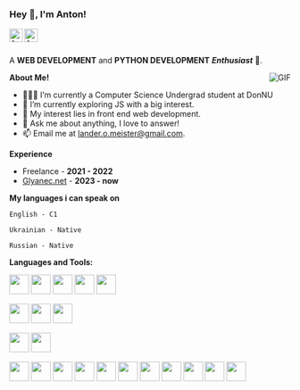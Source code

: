 <h3 title="hehehe"> Hey 👋, I'm Anton!</h3>


<a href="https://www.instagram.com/vtrnnt_/">
  <img align="left" alt="Anton's Instagram" width="24px" src="https://cdn.simpleicons.org/instagram/black/white" />
</a>
<a href="t.me/l4nd3r115">
  <img align="left" alt="Anton's Telegram" width="24px" src="https://cdn.simpleicons.org/telegram/black/white" />
</a>





<br />
<br />

A **WEB DEVELOPMENT** and **PYTHON DEVELOPMENT** ***Enthusiast*** 🚀.
 

  <img align="right" alt="GIF" src="https://i.pinimg.com/originals/e4/26/70/e426702edf874b181aced1e2fa5c6cde.gif" />

**About Me!**

- 👨🏽‍💻 I’m currently a Computer Science Undergrad student at DonNU
- 🌱 I’m currently exploring JS with a big interest. 
- 🤔 My interest lies in front end web development.
- 💬 Ask me about anything, I love to answer!
- 📫 Email me at [lander.o.meister@gmail.com](mailto:lander.o.meister@gmail.com).

**Experience**

- Freelance - **2021 - 2022**
- <a href="https://glyanec.net">Glyanec.net</a> - **2023 - now**

**My languages i can speak on**

<code>English - C1</code>

<code>Ukrainian - Native</code>

<code>Russian - Native</code>


**Languages and Tools:**  


<code><img height="35" src="https://cdn.simpleicons.org/python/black/white"></code>
<code><img height="35" src="https://cdn.simpleicons.org/javascript/black/white"></code>
<code><img height="35" src="https://cdn.simpleicons.org/html5/black/white"></code>
<code><img height="35" src="https://cdn.simpleicons.org/css3/black/white"></code>
<code><img height="35" src="https://cdn.simpleicons.org/csharp/black/white"></code>

<code><img height="35" src="https://cdn.simpleicons.org/mysql/black/white"></code>
<code><img height="35" src="https://cdn.simpleicons.org/sqlite/black/white"></code>
<code><img height="35" src="https://cdn.simpleicons.org/mongodb/black/white"></code>

<code><img height="35" src="https://cdn.simpleicons.org/wordpress/black/white"></code>
<code><img height="35" src="https://cdn.simpleicons.org/laravel/black/white"></code>

<code><img height="35" src="https://cdn.simpleicons.org/git/black/white"></code>
<code><img height="35" src="https://cdn.simpleicons.org/linux/black/white"></code>
<code><img height="35" src="https://cdn.simpleicons.org/sqlite/black/white"></code>
<code><img height="35" src="https://cdn.simpleicons.org/blender/black/white"></code>
<code><img height="35" src="https://cdn.simpleicons.org/googlecloud/black/white"></code>
<code><img height="35" src="https://cdn.simpleicons.org/apache/black/white"></code>
<code><img height="35" src="https://cdn.simpleicons.org/windows/black/white"></code>
<code><img height="35" src="https://cdn.simpleicons.org/android/black/white"></code>
<code><img height="35" src="https://cdn.simpleicons.org/docker/black/white"></code>
<code><img height="35" src="https://cdn.simpleicons.org/adobephotoshop/black/white"></code>
<code><img height="35" src="https://cdn.simpleicons.org/adobeillustrator/black/white"></code>
